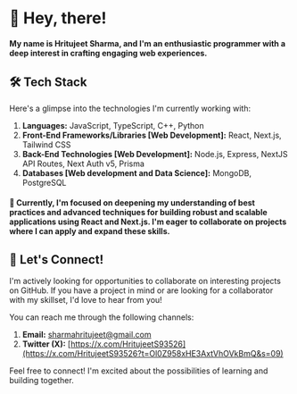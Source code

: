 # 👋 Hey, there!

#### My name is Hritujeet Sharma, and I'm an enthusiastic programmer with a deep interest in crafting engaging web experiences.

## 🛠️ Tech Stack

Here's a glimpse into the technologies I'm currently working with:

1.  **Languages:** JavaScript, TypeScript, C++, Python
2.  **Front-End Frameworks/Libraries [Web Development]:** React, Next.js, Tailwind CSS
3.  **Back-End Technologies [Web Development]:** Node.js, Express, NextJS API Routes, Next Auth v5, Prisma
4.  **Databases [Web development and Data Science]:** MongoDB, PostgreSQL

#### 🌱 Currently, I'm focused on deepening my understanding of best practices and advanced techniques for building robust and scalable applications using React and Next.js. I'm eager to collaborate on projects where I can apply and expand these skills.

## 🤝 Let's Connect!

I'm actively looking for opportunities to collaborate on interesting projects on GitHub. If you have a project in mind or are looking for a collaborator with my skillset, I'd love to hear from you!

You can reach me through the following channels:

1.  **Email:** [sharmahritujeet@gmail.com](mailto:sharmahritujeet@gmail.com)
2.  **Twitter (X):** [https://x.com/HritujeetS93526](https://x.com/HritujeetS93526?t=Ol0Z958xHE3AxtVhOVkBmQ&s=09)

Feel free to connect! I'm excited about the possibilities of learning and building together.
